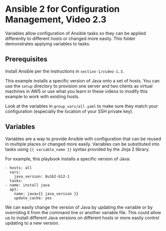 # Ansible 2 for Configuration Management, Video 2.3

Variables allow configuration of Ansible tasks so they can be applied
differently to different hosts or changed more easily. This folder
demonstrates applying variables to tasks.

## Prerequisites

Install Ansible per the instructions in `section-1/video-1.3`.

This example installs a specific version of Java onto a set of hosts. You can
use the `setup` directory to provision one server and two clients as virtual
machines in AWS or use what you learn in these videos to modify this example
to work with existing hosts.

Look at the variables in `group_vars/all.yaml` to make sure they match your
configuration (especially the location of your SSH private key).

## Variables

Variables are a way to provide Ansible with configuration that can be reused
in multiple places or changed more easily. Variables can be substituted into
tasks using `{{ variable_name }}` syntax provided by the Jinja 2 library.

For example, this playbook installs a specific version of Java:

```
- hosts: all
  vars:
    java_version: 8u162-b12-1
  tasks:
- name: install java
  apt:
    name: java={{ java_version }}
    update_cache: yes
```

We can easily change the version of Java by updating the variable or by
overriding it from the command line or another variable file. This could
allow us to install different Java versions on different hosts or more easily
control updating to a new version.
